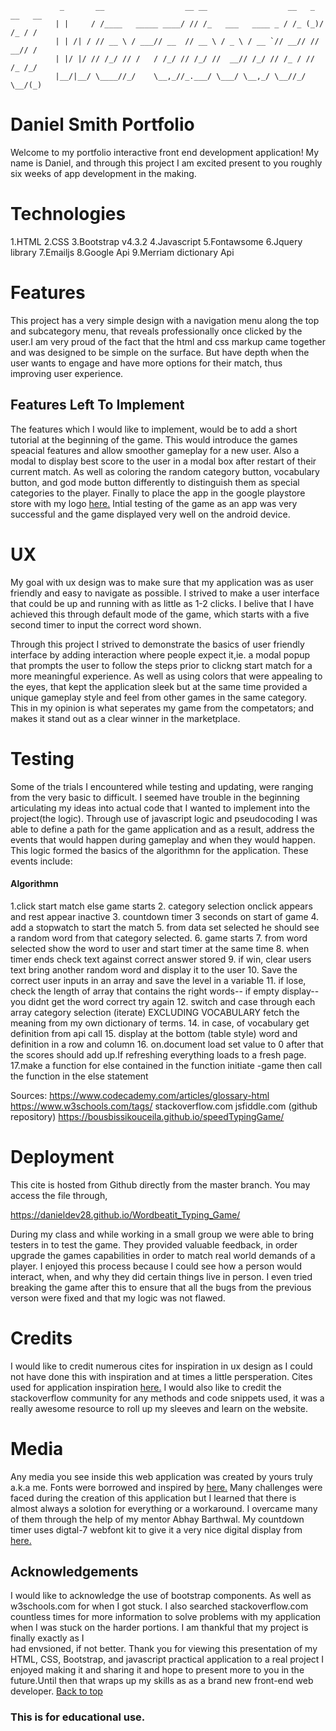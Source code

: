 
               _       __                  __ __                  __   _  __   __
              | |     / /____   _____ ____/ // /_   ___   ____ _ / /_ (_)/ /_ / /
              | | /| / // __ \ / ___// __  // __ \ / _ \ / __ `// __// // __// / 
              | |/ |/ // /_/ // /   / /_/ // /_/ //  __// /_/ // /_ / // /_ /_/  
              |__/|__/ \____//_/    \__,_//_.___/ \___/ \__,_/ \__//_/ \__/(_)   
                                                                                 


<a name="top"></a>
# Daniel Smith Portfolio 

Welcome to my portfolio interactive front end development application! 
My name is Daniel, and through this project I am excited present to you roughly 
six weeks of app development in the making.

# Technologies

1.HTML
2.CSS
3.Bootstrap v4.3.2
4.Javascript
5.Fontawsome
6.Jquery library
7.Emailjs
8.Google Api
9.Merriam dictionary Api

# Features
This project has a very simple design with a navigation menu along the top
and subcategory menu, that reveals professionally once clicked by the user.I
am very proud of the fact that the html and css markup came together and was 
designed to be simple on the surface. But have depth when the user wants to 
engage and have more options for their match, thus improving user experience.
## Features Left To Implement

The features which I would like to implement, would be to add a short tutorial
at the beginning of the game. This would introduce the games speacial features
and allow smoother gameplay for a new user. Also a modal to display best score 
to the user in a modal box after restart of their current match. As well as 
coloring the random category button, vocabulary button, and god mode button 
differently to distinguish them as special categories to the player. Finally to 
place the app in the google playstore store with my logo <a href ="assets/images/wordbeatit-yellow.jpg">
here.<a> Intial testing of the game as an app was very successful
and the game displayed very well on the android device.

# UX

My goal with ux design was to make sure that my application was as user friendly 
and easy to navigate as possible. I strived to make a user interface that could 
be up and running with as little as 1-2 clicks. I belive that I have achieved this 
through default mode of the game, which starts with a five second timer
to input the correct word shown.

Through this project I strived to demonstrate the basics of user friendly 
interface by adding interaction where people expect it,ie. a modal popup 
that prompts the user to follow the steps prior to clickng start match for 
a more meaningful experience. As well as using colors that were appealing to the 
eyes, that kept the application sleek but at the same time provided 
a unique gameplay style and feel from other games in the same category. This in 
my opinion is what seperates my game from the competators; and makes it stand out
as a clear winner in the marketplace.

# Testing
Some of the trials I encountered while testing and updating, were ranging from
the very basic to difficult. I seemed have trouble in the beginning articulating
my ideas into actual code that I wanted to implement into the project(the logic). 
Through use of javascript logic and pseudocoding I was able to define a path for the 
game application and as a result, address the events that would happen during gameplay 
and when they would happen. This logic formed the basics of the algorithmn for the 
application. 
These events include:
#### Algorithmn

1.click start match else game starts
2. category selection onclick appears and rest appear inactive
3. countdown timer 3 seconds on start of game
4. add a stopwatch to start the match
5. from data set selected he should see a random word from that category selected.
6. game starts
7. from word selected show the word to user and start timer at the same time
8. when timer ends check text against correct answer stored
9. if win, clear users text bring another random word and display it to the user
10. Save the correct user inputs in an array and save the level in a variable
11. if lose, check the length of array that contains the right words-- if empty
display-- you didnt get the word correct try again
12. switch and case through each array category selection (iterate) EXCLUDING 
VOCABULARY fetch the meaning from my own dictionary of terms.
14. in case, of vocabulary get definition from api call
15. display at the bottom (table style) word and definition in a row and column
16. on.document load set value to 0 after that the scores should add up.If 
refreshing everything loads to a fresh page.
17.make a function for else contained in the function initiate -game
then call the function in the else statement

Sources:
https://www.codecademy.com/articles/glossary-html
https://www.w3schools.com/tags/
stackoverflow.com
jsfiddle.com
(github repository) https://bousbissikouceila.github.io/speedTypingGame/


# Deployment

This cite is hosted from Github directly from the master branch.
You may access the file through,

https://danieldev28.github.io/Wordbeatit_Typing_Game/

During my class and while working in a small group we were able to bring
testers in to test the game. They  provided valuable feedback, in order upgrade 
the games capabilities in order to match real world demands of a player. I 
enjoyed this process because I could see how a person would interact, when,
and why they did certain things live in person. I even tried breaking the game
after this to ensure that all the bugs from the previous verson were 
fixed and that my logic was not flawed.

# Credits 
I would like to credit numerous cites for inspiration in ux design as I could 
not have done this with inspiration and at times a little persperation. Cites 
used for application inspiration <a href="https://www.typing.com/">here.</a> 
I would also like to credit the stackoverflow community for any methods and 
code snippets used, it was a really awesome resource to roll up my sleeves and 
learn on the website.

# Media 

Any media you see inside this web application was created by yours truly
a.k.a me. Fonts were borrowed and inspired by <a href ="https://zeraxas.github.io/Word-Beater/">
here.</a> Many challenges were faced during the creation of this application 
but I learned that there is almost always a solotion for everything or a 
workaround. I overcame many of them through the help of my mentor Abhay Barthwal. 
My countdown timer uses digtal-7 webfont kit to give it a very nice digital 
display from <a href ="https://www.dafont.com/digital-7.font">here.</a>

## Acknowledgements

I would like to acknowledge the use of bootstrap components. As well as 
w3schools.com for when I got stuck. I also searched stackoverflow.com countless
times for more information to solve problems with my application when I was stuck 
on the harder portions. I am thankful that my project is finally exactly as I  
had envsioned, if not better.  Thank you for viewing this presentation of my HTML,
CSS, Bootstrap, and javascript practical application to a real project I enjoyed 
making it and sharing it and hope to present more to you in the future.Until then 
that wraps up my skills as as a brand new front-end web developer.
                                                <a href="#top">Back to top</a>
### This is for educational use.
